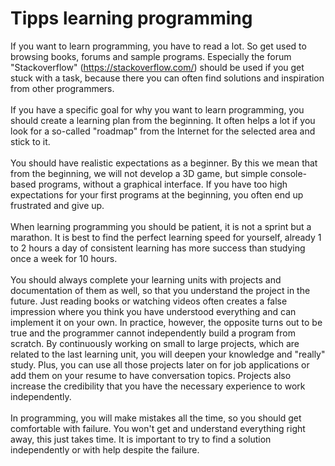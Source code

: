 # Tipps learning programming


If you want to learn programming, you have to read a lot. So get used to browsing books, forums and sample programs. Especially the forum "Stackoverflow" (https://stackoverflow.com/) should be used if you get stuck with a task, because there you can often find solutions and inspiration from other programmers. 
<br>
<br>
If you have a specific goal for why you want to learn programming, you should create a learning plan from the beginning. It often helps a lot if you look for a so-called "roadmap" from the Internet for the selected area and stick to it.
<br>
<br>
You should have realistic expectations as a beginner. By this we mean that from the beginning, we will not develop a 3D game, but simple console-based programs, without a graphical interface. If you have too high expectations for your first programs at the beginning, you often end up frustrated and give up.
<br>
<br>
When learning programming you should be patient, it is not a sprint but a marathon. It is best to find the perfect learning speed for yourself, already 1 to 2 hours a day of consistent learning has more success than studying once a week for 10 hours.
<br>
<br>
You should always complete your learning units with projects and documentation of them as well, so that you understand the project in the future. Just reading books or watching videos often creates a false impression where you think you have understood everything and can implement it on your own. In practice, however, the opposite turns out to be true and the programmer cannot independently build a program from scratch. By continuously working on small to large projects, which are related to the last learning unit, you will deepen your knowledge and "really" study. Plus, you can use all those projects later on for job applications or add them on your resume to have conversation topics. Projects also increase the credibility that you have the necessary experience to work independently.
<br>
<br>
In programming, you will make mistakes all the time, so you should get comfortable with failure. You won't get and understand everything right away, this just takes time. It is important to try to find a solution independently or with help despite the failure.
